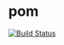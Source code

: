 # pom
[![Build Status](https://travis-ci.com/harding-capstone/pom.svg?branch=master)](https://travis-ci.com/harding-capstone/pom)

